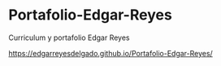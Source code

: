 # Portafolio-Edgar-Reyes
Curriculum y portafolio Edgar Reyes

https://edgarreyesdelgado.github.io/Portafolio-Edgar-Reyes/
